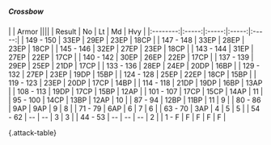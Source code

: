 ##### Crossbow

|      |   Armor   ||||
|   Result   |   No   |   Lt   |   Md   |   Hvy   |
|:--------:|:-----:|:-----:|:-----:|:-----:|
| 149 - 150 | 33EP | 29EP | 23EP | 18CP |
| 147 - 148 | 33EP | 28EP | 23EP | 18CP |
| 145 - 146 | 32EP | 27EP | 23EP | 18CP |
| 143 - 144 | 31EP | 27EP | 22EP | 17CP |
| 140 - 142 | 30EP | 26EP | 22EP | 17CP |
| 137 - 139 | 29EP | 25EP | 21DP | 17CP |
| 133 - 136 | 28EP | 24EP | 20DP | 16BP |
| 129 - 132 | 27EP | 23EP | 19DP | 15BP |
| 124 - 128 | 25EP | 22EP | 18CP | 15BP |
| 119 - 123 | 23EP | 20DP | 17CP | 14BP |
| 114 - 118 | 21DP | 19DP | 16BP | 13AP |
| 108 - 113 | 19DP | 17CP | 15BP | 12AP |
| 101 - 107 | 17CP | 15CP | 14AP | 11 |
| 95 - 100 | 14CP | 13BP | 12AP | 10 |
| 87 - 94 | 12BP | 11BP | 11 | 9 |
| 80 - 86 | 9AP | 9AP | 9 | 8 |
| 71 - 79 | 6AP | 6 | 7 | 6 |
| 63 - 70 | 3AP | 4 | 5 | 5 |
| 54 - 62 | --  | --  | 3 | 3 |
| 44 - 53 | --  | --  | --  | 2 |
| 1 - F | F | F | F | F |

{.attack-table}
